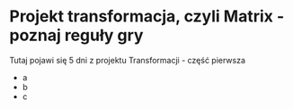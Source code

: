 # Projekt transformacja, czyli Matrix - poznaj reguły gry

Tutaj pojawi się 5 dni z projektu Transformacji - część pierwsza
- a
- b
- c
